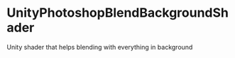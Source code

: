 # UnityPhotoshopBlendBackgroundShader
Unity shader that helps blending with everything in background
